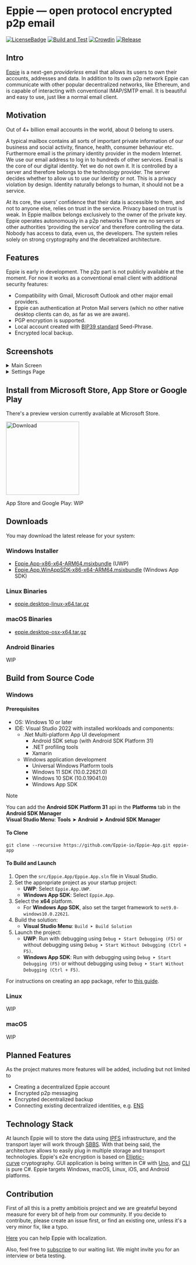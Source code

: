 # Eppie — open protocol encrypted p2p email

[![LicenseBadge](https://img.shields.io/github/license/Eppie-io/Eppie-App.svg)](https://raw.githubusercontent.com/Eppie-io/Eppie-App/main/LICENSE)
[![Build and Test](https://img.shields.io/github/actions/workflow/status/Eppie-io/Eppie-App/build.yml?logo=github&branch=main&event=push)](https://github.com/Eppie-io/Eppie-App/actions/workflows/build.yml?query=branch%3Amain+event%3Apush)
[![Crowdin](https://badges.crowdin.net/e/8fee200a40ee70ffd3fa6b7d8d23deee/localized.svg)](https://eppie.crowdin.com/eppie)
[![Release](https://img.shields.io/github/v/release/Eppie-io/Eppie-App)](https://github.com/Eppie-io/Eppie-App/releases/latest)

## Intro

[Eppie](https://eppie.io) is a next-gen _providerless_ email that allows its users to own their accounts, addresses and data. In addition to its own p2p network Eppie can communicate with other popular decentralized networks, like Ethereum, and is capable of interacting with conventional IMAP/SMTP email. It is beautiful and easy to use, just like a normal email client.

## Motivation

Out of 4+ billion email accounts in the world, about 0 belong to users.

A typical mailbox contains all sorts of important private information of our business and social activity, finance, health, consumer behaviour etc. Furthermore email is the primary identity provider in the modern Internet. We use our email address to log in to hundreds of other services. Email is the core of our digital identity. Yet we do not own it. It is controlled by a server and therefore belongs to the technology provider. The server decides whether to allow us to use our identity or not. This is a privacy violation by design. Identity naturally belongs to human, it should not be a service.

At its core, the users’ confidence that their data is accessible to them, and not to anyone else, relies on trust in the service. Privacy based on trust is weak. In Eppie mailbox belongs exclusively to the owner of the private key. Eppie operates autonomously in a p2p networks There are no servers or other authorities ‘providing the service’ and therefore controlling the data. Nobody has access to data, even us, the developers. The system relies solely on strong cryptography and the decetralized architecture.

## Features

Eppie is early in development. The p2p part is not publicly available at the moment. For now it works as a conventional email client with additional security features:

- Compatibility with Gmail, Microsoft Outlook and other major email providers.
- Eppie can authentication at Proton Mail servers (which no other native desktop clients can do, as far as we are aware).
- PGP encryption is supported.
- Local account created with [BIP39 standard](https://bitcoinwiki.org/wiki/mnemonic-phrase) Seed-Phrase.
- Encrypted local backup.

## Screenshots

<details>
  <summary>Main Screen</summary>
  <img src="https://github.com/user-attachments/assets/30301949-4b25-4ad8-be72-e954d9211aeb" alt="Main Screen"/>
</details>

<details>
  <summary>Settings Page</summary>
  <img src="https://github.com/user-attachments/assets/fb183b2f-766b-4910-9119-c7b8ab66781a" alt="Settings Page"/>
</details>

## Install from Microsoft Store, App Store or Google Play

There's a preview version currently available at Microsoft Store.
<p align="left">
  <a href="https://apps.microsoft.com/detail/Eppie%20Mail%20Preview/9n3r8xkz16c5?mode=direct&cid=github">
    <img src="https://get.microsoft.com/images/en-us%20light.svg" width="200" alt="Download" />
  </a>
</p>

App Store and Google Play: WIP

## Downloads

You may download the latest release for your system:

### Windows Installer

- [Eppie.App-x86-x64-ARM64.msixbundle](https://github.com/Eppie-io/Eppie-App/releases/latest/download/Eppie.App-x86-x64-ARM64.msixbundle) (UWP)
- [Eppie.App.WinAppSDK-x86-x64-ARM64.msixbundle](https://github.com/Eppie-io/Eppie-App/releases/latest/download/Eppie.App.WinAppSDK-x86-x64-ARM64.msixbundle) (Windows App SDK)

### Linux Binaries

- [eppie.desktop-linux-x64.tar.gz](https://github.com/Eppie-io/Eppie-App/releases/latest/download/eppie.desktop-linux-x64.tar.gz)

### macOS Binaries

- [eppie.desktop-osx-x64.tar.gz](https://github.com/Eppie-io/Eppie-App/releases/latest/download/eppie.desktop-osx-x64.tar.gz)

### Android Binaries

WIP

## Build from Source Code

### Windows

#### Prerequisites

- OS: Windows 10 or later
- IDE: Visual Studio 2022 with installed workloads and components:
  - .Net Multi-platform App UI development
    - Android SDK setup (with Android SDK Platform 31)
    - .NET profiling tools
    - Xamarin
  - Windows application development
    - Universal Windows Platform tools
    - Windows 11 SDK (10.0.22621.0)
    - Windows 10 SDK (10.0.19041.0)
    - Windows App SDK

> [!NOTE]
> You can add the **Android SDK Platform 31** api in the **Platforms** tab in the **Android SDK Manager**  
> **Visual Studio Menu**: **Tools** &#10148; **Android** &#10148; **Android SDK Manager**

#### To Clone

```console
git clone --recursive https://github.com/Eppie-io/Eppie-App.git eppie-app
```

#### To Build and Launch

1. Open the `src/Eppie.App/Eppie.App.sln` file in Visual Studio.
2. Set the appropriate project as your startup project:
   - **UWP**: Select `Eppie.App.UWP`.
   - **Windows App SDK**: Select `Eppie.App`.
3. Select the **x64** platform.
   - For **Windows App SDK**, also set the target framework to `net9.0-windows10.0.22621`.
4. Build the solution:
   - **Visual Studio Menu**: `Build ➤ Build Solution`
5. Launch the project:
   - **UWP**: Run with debugging using `Debug ➤ Start Debugging (F5)` or without debugging using `Debug ➤ Start Without Debugging (Ctrl + F5)`.
   - **Windows App SDK**: Run with debugging using `Debug ➤ Start Debugging (F5)` or without debugging using `Debug ➤ Start Without Debugging (Ctrl + F5)`.

For instructions on creating an app package, refer to [this guide](https://platform.uno/docs/articles/uno-publishing-windows-packaged-signed.html).


### Linux

WIP

### macOS

WIP

## Planned Features

As the project matures more features will be added, including but not limited to

- Creating a decentralized Eppie account
- Encrypted p2p messaging
- Encrypted decentralized backup
- Connecting existing decentralized identities, e.g. [ENS](https://ens.domains/)

## Technology Stack

At launch Eppie will to store the data using [IPFS](https://github.com/ipfs/ipfs) infrastructure, and the transport layer will work through [SBBS](https://github.com/BeamMW/beam/wiki/Secure-bulletin-board-system-%28SBBS%29). With that being said, the architecture allows to easily plug in multiple storage and transport technologies. Eppie's e2e encryption is based on [Elliptic-curve](https://en.wikipedia.org/wiki/Elliptic-curve_cryptography) cryptography. GUI application is being written in C# with [Uno](https://github.com/unoplatform/uno), and [CLI](https://github.com/Eppie-io/Eppie-CLI) is pure C#. Eppie targets Windows, macOS, Linux, iOS, and Android platforms.

## Contribution

First of all this is a pretty ambitiois project and we are greateful beyond measure for every bit of help from our community. If you decide to contribute, please create an issue first, or find an existing one, unless it's a very minor fix, like a typo.

[Here](https://eppie.crowdin.com/eppie) you can help Eppie with localization.

Also, feel free to [subscripe](https://eppie.io) to our waiting list. We might invite you for an interview or beta testing.
